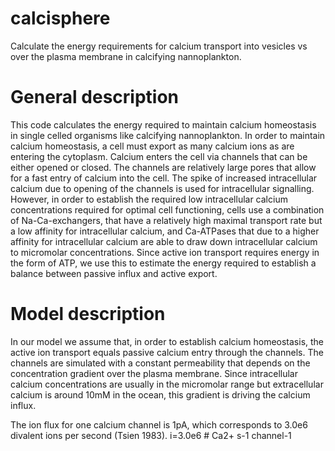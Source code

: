 # calcisphere
Calculate the energy requirements for calcium transport into vesicles vs over the plasma membrane in calcifying nannoplankton.

# General description
This code calculates the energy required to maintain calcium homeostasis in single celled organisms like calcifying nannoplankton. 
In order to maintain calcium homeostasis, a cell must export as many calcium ions as are entering the cytoplasm. Calcium enters 
the cell via channels that can be either opened or closed. The channels are relatively large pores that allow for a fast entry 
of calcium into the cell. The spike of increased intracellular calcium due to opening of the channels is used for intracellular 
signalling. However, in order to establish the required low intracellular calcium concentrations required for optimal cell 
functioning, cells use a combination of Na-Ca-exchangers, that have a relatively high maximal transport rate but a low affinity 
for intracellular calcium, and Ca-ATPases that due to a higher affinity for intracellular calcium are able to draw down 
intracellular calcium to micromolar concentrations. Since active ion transport requires energy in the form of ATP, we use this to 
estimate the energy required to establish a balance between passive influx and active export.

# Model description
In our model we assume that, in order to establish calcium homeostasis, the active ion transport equals passive calcium entry 
through the channels. The channels are simulated with a constant permeability that depends on the concentration gradient over 
the plasma membrane. Since intracellular calcium concentrations are usually in the micromolar range but extracellular calcium 
is around 10mM in the ocean, this gradient is driving the calcium influx.

The ion flux for one calcium channel is 1pA, which corresponds to 3.0e6 divalent ions per second (Tsien 1983).
i=3.0e6 # Ca2+ s-1 channel-1

